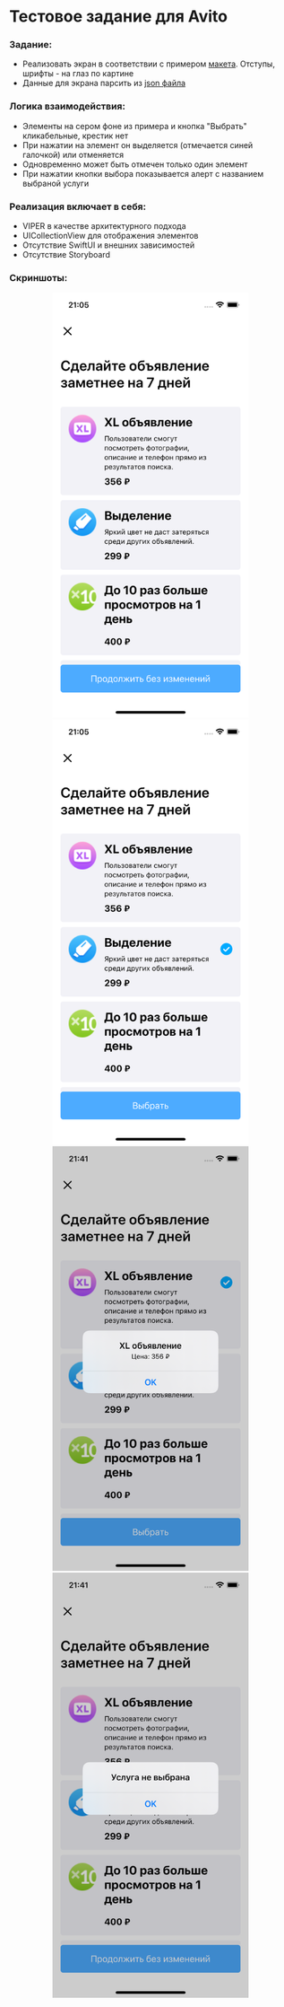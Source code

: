 
# Тестовое задание для Avito

### Задание:
- Реализовать экран в соответствии с примером [макета](https://github.com/avito-tech/internship/blob/main/screen.png). Отступы, шрифты - на глаз по картине
- Данные для экрана парсить из [json файла](https://github.com/avito-tech/internship/blob/main/result.json)

### Логика взаимодействия:
- Элементы на сером фоне из примера и кнопка "Выбрать" кликабельные, крестик нет
- При нажатии на элемент он выделяется (отмечается синей галочкой) или отменяется
- Одновременно может быть отмечен только один элемент
- При нажатии кнопки выбора показывается алерт с названием выбраной услуги

### Реализация включает в себя:
+ VIPER в качестве архитектурного подхода
+ UICollectionView для отображения элементов 
+ Отсутствие SwiftUI и внешних зависимостей 
+ Отсутствие Storyboard

### Скриншоты:
<p align="center">
  <img src = "https://github.com/MalyshevMaksim/Avito-Intership/blob/main/Screenshots/1.png" width="350"/>
  <img src = "https://github.com/MalyshevMaksim/Avito-Intership/blob/main/Screenshots/2.png" width="350"/>
  <img src = "https://github.com/MalyshevMaksim/Avito-Intership/blob/main/Screenshots/4.png" width="350"/>
  <img src = "https://github.com/MalyshevMaksim/Avito-Intership/blob/main/Screenshots/3.png" width="350"/>
</p>
